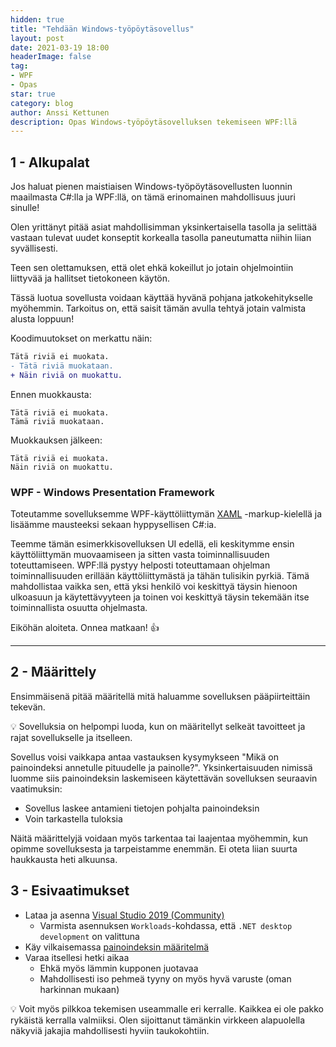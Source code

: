 ```yaml
---
hidden: true
title: "Tehdään Windows-työpöytäsovellus"
layout: post
date: 2021-03-19 18:00
headerImage: false
tag:
- WPF
- Opas
star: true
category: blog
author: Anssi Kettunen
description: Opas Windows-työpöytäsovelluksen tekemiseen WPF:llä
---
```


## 1 - Alkupalat

Jos haluat pienen maistiaisen Windows-työpöytäsovellusten luonnin maailmasta C#:lla ja WPF:llä, on tämä erinomainen mahdollisuus juuri sinulle!

Olen yrittänyt pitää asiat mahdollisimman yksinkertaisella tasolla ja selittää vastaan tulevat uudet konseptit korkealla tasolla paneutumatta niihin liian syvällisesti.

Teen sen olettamuksen, että olet ehkä kokeillut jo jotain ohjelmointiin liittyvää ja hallitset tietokoneen käytön.

Tässä luotua sovellusta voidaan käyttää hyvänä pohjana jatkokehitykselle myöhemmin. Tarkoitus on, että saisit tämän avulla tehtyä jotain valmista alusta loppuun!

Koodimuutokset on merkattu näin:

```diff
Tätä riviä ei muokata.
- Tätä riviä muokataan.
+ Näin riviä on muokattu.
```

Ennen muokkausta:
```
Tätä riviä ei muokata.
Tämä riviä muokataan.
```

Muokkauksen jälkeen:
```
Tätä riviä ei muokata.
Näin riviä on muokattu.
```

### WPF - Windows Presentation Framework

Toteutamme sovelluksemme WPF-käyttöliittymän [XAML](https://docs.microsoft.com/en-us/dotnet/desktop/wpf/advanced/xaml-overview) -markup-kielellä ja lisäämme mausteeksi sekaan hyppysellisen C#:ia.

Teemme tämän esimerkkisovelluksen UI edellä, eli keskitymme ensin käyttöliittymän muovaamiseen ja sitten vasta toiminnallisuuden toteuttamiseen. WPF:llä pystyy helposti toteuttamaan ohjelman toiminnallisuuden erillään käyttöliittymästä ja tähän tulisikin pyrkiä. Tämä mahdollistaa vaikka sen, että yksi henkilö voi keskittyä täysin hienoon ulkoasuun ja käytettävyyteen ja toinen voi keskittyä täysin tekemään itse toiminnallista osuutta ohjelmasta.

Eiköhän aloiteta. Onnea matkaan! 👍

---

## 2 - Määrittely

Ensimmäisenä pitää määritellä mitä haluamme sovelluksen pääpiirteittäin tekevän. 

💡 Sovelluksia on helpompi luoda, kun on määritellyt selkeät tavoitteet ja rajat sovellukselle ja itselleen.

Sovellus voisi vaikkapa antaa vastauksen kysymykseen "Mikä on painoindeksi annetulle pituudelle ja painolle?". Yksinkertaisuuden nimissä luomme siis painoindeksin laskemiseen käytettävän sovelluksen seuraavin vaatimuksin:
* Sovellus laskee antamieni tietojen pohjalta painoindeksin
* Voin tarkastella tuloksia

Näitä määrittelyjä voidaan myös tarkentaa tai laajentaa myöhemmin, kun opimme sovelluksesta ja tarpeistamme enemmän. Ei oteta liian suurta haukkausta heti alkuunsa.

## 3 - Esivaatimukset

* Lataa ja asenna [Visual Studio 2019 (Community)](https://visualstudio.microsoft.com/downloads/)
    * Varmista asennuksen `Workloads`-kohdassa, että `.NET desktop development` on valittuna
* Käy vilkaisemassa [painoindeksin määritelmä](https://fi.wikipedia.org/wiki/Painoindeksi)
* Varaa itsellesi hetki aikaa
    * Ehkä myös lämmin kupponen juotavaa
    * Mahdollisesti iso pehmeä tyyny on myös hyvä varuste (oman harkinnan mukaan)

💡 Voit myös pilkkoa tekemisen useammalle eri kerralle. Kaikkea ei ole pakko rykäistä kerralla valmiiksi. Olen sijoittanut tämänkin virkkeen alapuolella näkyviä jakajia mahdollisesti hyviin taukokohtiin.